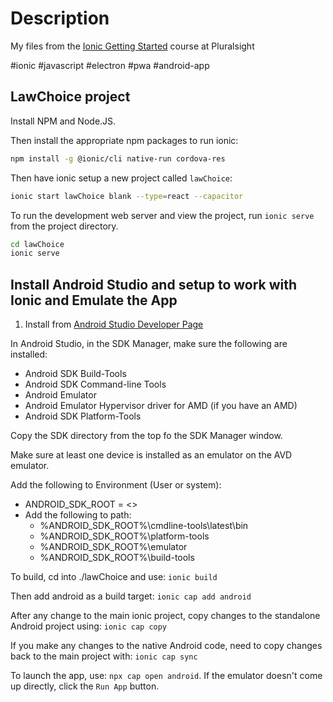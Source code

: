 # Description

My files from the [Ionic Getting Started](https://app.pluralsight.com/library/courses/ionic-getting-started/table-of-contents) course at Pluralsight

#ionic #javascript #electron #pwa #android-app


## LawChoice project

Install NPM and Node.JS.

Then install the appropriate npm packages to run ionic:

```bash
npm install -g @ionic/cli native-run cordova-res
```

Then have ionic setup a new project called `lawChoice`:

```bash
ionic start lawChoice blank --type=react --capacitor
```

To run the development web server and view the project, run `ionic serve` from the project directory.

```bash
cd lawChoice
ionic serve
```

## Install Android Studio and setup to work with Ionic and Emulate the App

1. Install from [Android Studio Developer Page](https://developer.android.com/studio)

In Android Studio, in the SDK Manager, make sure the following are installed:
* Android SDK Build-Tools
* Android SDK Command-line Tools
* Android Emulator
* Android Emulator Hypervisor driver for AMD (if you have an AMD)
* Android SDK Platform-Tools

Copy the SDK directory from the top fo the SDK Manager window.

Make sure at least one device is installed as an emulator on the AVD emulator.

Add the following to Environment (User or system):
* ANDROID_SDK_ROOT = <<Path to SDK copied above>>
* Add the following to path:
    * %ANDROID_SDK_ROOT%\cmdline-tools\latest\bin
    * %ANDROID_SDK_ROOT%\platform-tools
    * %ANDROID_SDK_ROOT%\emulator
    * %ANDROID_SDK_ROOT%\build-tools

To build, cd into ./lawChoice and use: `ionic build`

Then add android as a build target: `ionic cap add android`

After any change to the main ionic project, copy changes to the standalone Android project using: `ionic cap copy`

If you make any changes to the native Android code, need to copy changes back to the main project with: `ionic cap sync`

To launch the app, use: `npx cap open android`. If the emulator doesn't come up directly, click the `Run App` button.